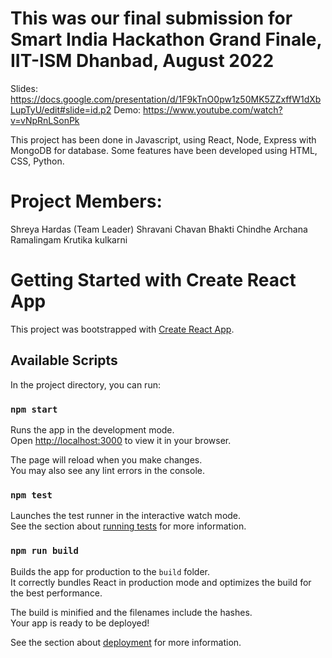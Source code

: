 # This was our final submission for Smart India Hackathon Grand Finale, IIT-ISM Dhanbad, August 2022
Slides: https://docs.google.com/presentation/d/1F9kTnO0pw1z50MK5ZZxffW1dXbLupTyU/edit#slide=id.p2
Demo: https://www.youtube.com/watch?v=vNpRnLSonPk

This project has been done in Javascript, using React, Node, Express with MongoDB for database. Some features have been developed using HTML, CSS, Python. 

# Project Members: 
Shreya Hardas (Team Leader)
Shravani Chavan 
Bhakti Chindhe 
Archana Ramalingam
Krutika kulkarni 


# Getting Started with Create React App

This project was bootstrapped with [Create React App](https://github.com/facebook/create-react-app).

## Available Scripts

In the project directory, you can run:

### `npm start`

Runs the app in the development mode.\
Open [http://localhost:3000](http://localhost:3000) to view it in your browser.

The page will reload when you make changes.\
You may also see any lint errors in the console.

### `npm test`

Launches the test runner in the interactive watch mode.\
See the section about [running tests](https://facebook.github.io/create-react-app/docs/running-tests) for more information.

### `npm run build`

Builds the app for production to the `build` folder.\
It correctly bundles React in production mode and optimizes the build for the best performance.

The build is minified and the filenames include the hashes.\
Your app is ready to be deployed!

See the section about [deployment](https://facebook.github.io/create-react-app/docs/deployment) for more information.

